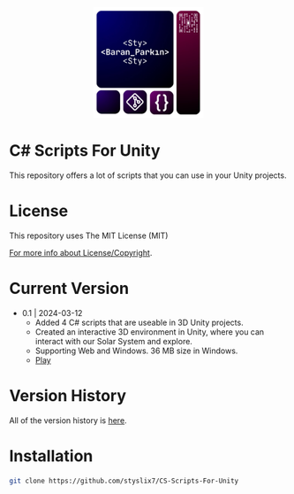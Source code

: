 <div align="center">

  <img src="StyLogo.png" alt="logo" width="200" height="auto" />

</div>

# C# Scripts For Unity

This repository offers a lot of scripts that you can use in your Unity projects.

# License

This repository uses The MIT License (MIT)

[For more info about License/Copyright](https://github.com/styslix7/CS-Scripts-For-Unity/blob/main/ReadMe/License.md).

# Current Version

* 0.1 | 2024-03-12
    * Added 4 C# scripts that are useable in 3D Unity projects.
    * Created an interactive 3D environment in Unity, where you can interact with our Solar System and explore.
    * Supporting Web and Windows. 36 MB size in Windows.
    * [Play](https://styslix.itch.io/solar-system)

# Version History

All of the version history is [here](https://github.com/styslix7/CS-Scripts-For-Unity/blob/main/ReadMe/VersionLog.md).

# Installation

```bash
git clone https://github.com/styslix7/CS-Scripts-For-Unity
